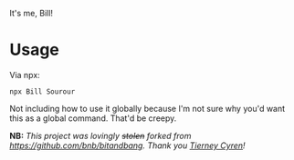 It's me, Bill!

# Usage
Via npx:
```
npx Bill Sourour
```

Not including how to use it globally because I'm not sure why you'd want this as a global command. That'd be creepy.

**NB:** *This project was lovingly ~~stolen~~ forked from https://github.com/bnb/bitandbang. Thank you [Tierney Cyren](https://bnb.im)!*